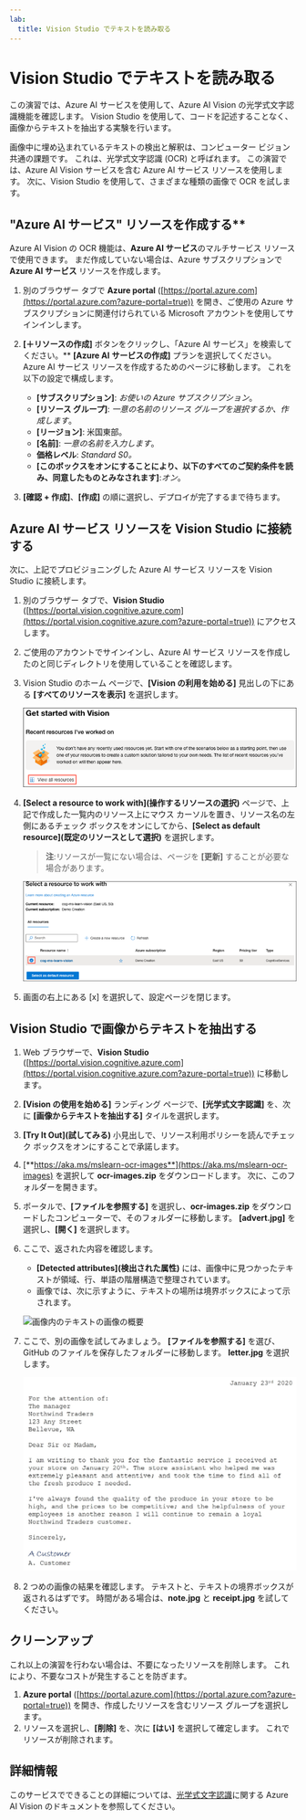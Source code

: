```yaml
---
lab:
  title: Vision Studio でテキストを読み取る
---
```


# Vision Studio でテキストを読み取る

この演習では、Azure AI サービスを使用して、Azure AI Vision の光学式文字認識機能を確認します。 Vision Studio を使用して、コードを記述することなく、画像からテキストを抽出する実験を行います。

画像中に埋め込まれているテキストの検出と解釈は、コンピューター ビジョン共通の課題です。 これは、光学式文字認識 (OCR) と呼ばれます。 この演習では、Azure AI Vision サービスを含む Azure AI サービス リソースを使用します。 次に、Vision Studio を使用して、さまざまな種類の画像で OCR を試します。

## "Azure AI サービス" リソースを作成する**

Azure AI Vision の OCR 機能は、**Azure AI サービス**のマルチサービス リソースで使用できます。 まだ作成していない場合は、Azure サブスクリプションで **Azure AI サービス** リソースを作成します。

1. 別のブラウザー タブで **Azure portal** ([https://portal.azure.com](https://portal.azure.com?azure-portal=true)) を開き、ご使用の Azure サブスクリプションに関連付けられている Microsoft アカウントを使用してサインインします。

1. **[&#65291;リソースの作成]** ボタンをクリックし、「Azure AI サービス」を検索してください。** **[Azure AI** **サービスの作成]** プランを選択してください。 Azure AI サービス リソースを作成するためのページに移動します。 これを以下の設定で構成します。
    - **[サブスクリプション]**: *お使いの Azure サブスクリプション*。
    - **[リソース グループ]**: *一意の名前のリソース グループを選択するか、作成します*。
    - **[リージョン]**: 米国東部。
    - **[名前]**: *一意の名前を入力します*。
    - **価格レベル**: *Standard S0。*
    - **[このボックスをオンにすることにより、以下のすべてのご契約条件を読み、同意したものとみなされます]**:*オン*。

1. **[確認 + 作成]**、**[作成]** の順に選択し、デプロイが完了するまで待ちます。

## Azure AI サービス リソースを Vision Studio に接続する

次に、上記でプロビジョニングした Azure AI サービス リソースを Vision Studio に接続します。

1. 別のブラウザー タブで、**Vision Studio** ([https://portal.vision.cognitive.azure.com](https://portal.vision.cognitive.azure.com?azure-portal=true)) にアクセスします。

1. ご使用のアカウントでサインインし、Azure AI サービス リソースを作成したのと同じディレクトリを使用していることを確認します。

1. Vision Studio のホーム ページで、**[Vision の利用を始める]** 見出しの下にある **[すべてのリソースを表示]** を選択します。

    ![[すべてのリソースを表示] リンクが、Vision Studio の [Vision の利用を始める] の下で強調表示されています。](./media/analyze-images-vision/vision-resources.png)

1. **[Select a resource to work with]\(操作するリソースの選択\)** ページで、上記で作成した一覧内のリソース上にマウス カーソルを置き、リソース名の左側にあるチェック ボックスをオンにしてから、**[Select as default resource]\(既定のリソースとして選択\)** を選択します。

    > **注**:リソースが一覧にない場合は、ページを **[更新]** することが必要な場合があります。

    ![[Select a resource to work with]\(操作するリソースの選択\) ダイアログが表示され、cog-ms-learn-vision-SUFFIX Cognitive Services リソースが強調表示されてオンになっています。 [Select as default resource]\(既定のリソースとして選択\) ボタンが強調表示されています。](./media/analyze-images-vision/default-resource.png)

1. 画面の右上にある [x] を選択して、設定ページを閉じます。

## Vision Studio で画像からテキストを抽出する
    
1. Web ブラウザーで、**Vision Studio** ([https://portal.vision.cognitive.azure.com](https://portal.vision.cognitive.azure.com?azure-portal=true)) に移動します。

1. **[Vision の使用を始める]** ランディング ページで、**[光学式文字認識]** を、次に **[画像からテキストを抽出する]** タイルを選択します。

1. **[Try It Out]\(試してみる\)** 小見出しで、リソース利用ポリシーを読んでチェック ボックスをオンにすることで承諾します。  

1. [**https://aka.ms/mslearn-ocr-images**](https://aka.ms/mslearn-ocr-images) を選択して **ocr-images.zip** をダウンロードします。 次に、このフォルダーを開きます。

1. ポータルで、**[ファイルを参照する]** を選択し、**ocr-images.zip** をダウンロードしたコンピューターで、そのフォルダーに移動します。 **[advert.jpg]** を選択し、**[開く]** を選択します。

1. ここで、返された内容を確認します。
    - **[Detected attributes]\(検出された属性\)** には、画像中に見つかったテキストが領域、行、単語の階層構造で整理されています。
    - 画像では、次に示すように、テキストの場所は境界ボックスによって示されます。

    ![画像内のテキストの画像の概要](media/read-text-computer-vision/text-bounding-boxes.png)

1. ここで、別の画像を試してみましょう。 **[ファイルを参照する]** を選び、GitHub のファイルを保存したフォルダーに移動します。 **letter.jpg** を選択します。

    ![入力された文字の画像。](media/read-text-computer-vision/letter.jpg)

1. 2 つめの画像の結果を確認します。 テキストと、テキストの境界ボックスが返されるはずです。 時間がある場合は、**note.jpg** と **receipt.jpg** を試してください。

## クリーンアップ

これ以上の演習を行わない場合は、不要になったリソースを削除します。 これにより、不要なコストが発生することを防ぎます。

1. **Azure portal** ([https://portal.azure.com](https://portal.azure.com?azure-portal=true)) を開き、作成したリソースを含むリソース グループを選択します。
1. リソースを選択し、**[削除]** を、次に **[はい]** を選択して確定します。 これでリソースが削除されます。

## 詳細情報

このサービスでできることの詳細については、[光学式文字認識](https://learn.microsoft.com/azure/ai-services/computer-vision/overview-ocr)に関する Azure AI Vision のドキュメントを参照してください。
